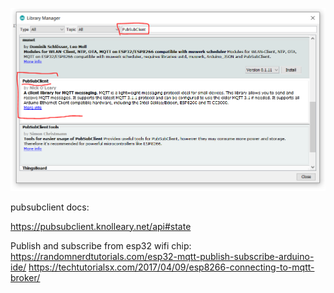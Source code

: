 
![](../img/Capture.PNG)


pubsubclient docs:

https://pubsubclient.knolleary.net/api#state


Publish and subscribe from esp32 wifi chip:
https://randomnerdtutorials.com/esp32-mqtt-publish-subscribe-arduino-ide/
https://techtutorialsx.com/2017/04/09/esp8266-connecting-to-mqtt-broker/